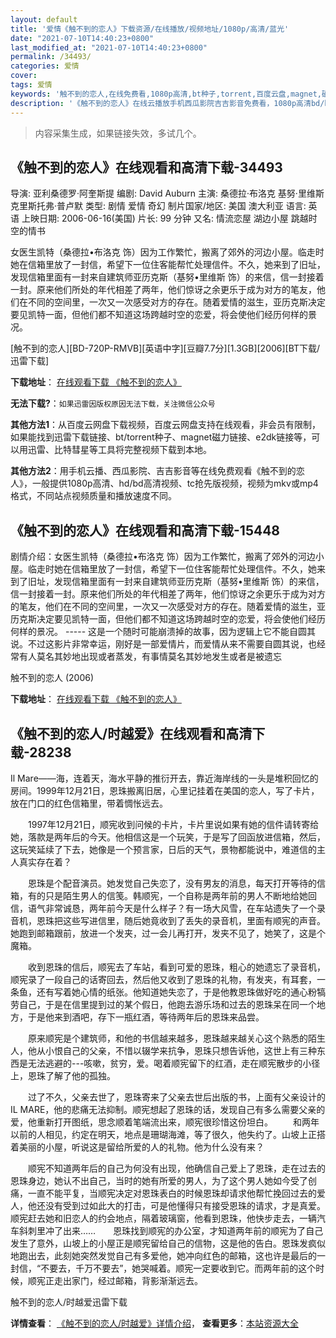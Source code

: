 ```yaml
---
layout: default
title: '爱情《触不到的恋人》下载资源/在线播放/视频地址/1080p/高清/蓝光'
date: "2021-07-10T14:40:23+0800"
last_modified_at: "2021-07-10T14:40:23+0800"
permalink: /34493/
categories: 爱情
cover:
tags: 爱情
keywords: '触不到的恋人,在线免费看,1080p高清,bt种子,torrent,百度云盘,magnet,磁力链,迅雷下载资源'
description: '《触不到的恋人》在线云播放手机西瓜影院吉吉影音免费看，1080p高清bd/hd未删减完整版和tc抢先枪版，mkv/mp4格式，附带bt/torrent种子、magnet/磁力链、百度云盘、网盘资源迅雷下载链接'
---
```


>内容采集生成，如果链接失效，多试几个。


## 《触不到的恋人》在线观看和高清下载-34493

导演: 亚利桑德罗·阿奎斯提 编剧: David Auburn 主演: 桑德拉·布洛克 基努·里维斯 克里斯托弗·普卢默 类型: 剧情 爱情 奇幻 制片国家/地区: 美国 澳大利亚 语言: 英语 上映日期: 2006-06-16(美国) 片长: 99 分钟 又名: 情流恋屋 湖边小屋 跳越时空的情书

女医生凯特（桑德拉•布洛克 饰）因为工作繁忙，搬离了郊外的河边小屋。临走时她在信箱里放了一封信，希望下一位住客能帮忙处理信件。不久，她来到了旧址，发现信箱里面有一封来自建筑师亚历克斯（基努•里维斯 饰）的来信，信一封接着一封。原来他们所处的年代相差了两年，他们惊讶之余更乐于成为对方的笔友，他们在不同的空间里，一次又一次感受对方的存在。随着爱情的滋生，亚历克斯决定要见凯特一面，但他们都不知道这场跨越时空的恋爱，将会使他们经历何样的景况。


[触不到的恋人][BD-720P-RMVB][英语中字][豆瓣7.7分][1.3GB][2006][BT下载/迅雷下载]

**下载地址**： [在线观看下载 《触不到的恋人》](https://www.btdx8.com/torrent/the_lake_house_2006.html) 


**无法下载?**：`如果迅雷因版权原因无法下载，关注微信公众号 `

**其他方法1**：从百度云网盘下载视频，百度云网盘支持在线观看，非会员有限制，如果能找到迅雷下载链接、bt/torrent种子、magnet磁力链接、e2dk链接等，可以用迅雷、比特彗星等工具将完整视频下载到本地。

**其他方法2**：用手机云播、西瓜影院、吉吉影音等在线免费观看《触不到的恋人》，一般提供1080p高清、hd/bd高清视频、tc抢先版视频，视频为mkv或mp4格式，不同站点视频质量和播放速度不同。


## 《触不到的恋人》在线观看和高清下载-15448

剧情介绍：女医生凯特（桑德拉•布洛克 饰）因为工作繁忙，搬离了郊外的河边小屋。临走时她在信箱里放了一封信，希望下一位住客能帮忙处理信件。不久，她来到了旧址，发现信箱里面有一封来自建筑师亚历克斯（基努•里维斯 饰）的来信，信一封接着一封。原来他们所处的年代相差了两年，他们惊讶之余更乐于成为对方的笔友，他们在不同的空间里，一次又一次感受对方的存在。随着爱情的滋生，亚历克斯决定要见凯特一面，但他们都不知道这场跨越时空的恋爱，将会使他们经历何样的景况。 ----- 这是一个随时可能崩溃掉的故事，因为逻辑上它不能自圆其说。不过这影片非常幸运，刚好是一部爱情片，而爱情从来不需要自圆其说，也经常有人莫名其妙地出现或者蒸发，有事情莫名其妙地发生或者是被遗忘


触不到的恋人 (2006)

**下载地址**： [在线观看下载 《触不到的恋人》](https://www.btbtdy.me/btdy/dy4602.html) 


## 《触不到的恋人/时越爱》在线观看和高清下载-28238

Il Mare——海，连着天，海水平静的推衍开去，靠近海岸线的一头是堆积回忆的房间。1999年12月21日，恩珠搬离旧居，心里记挂着在美国的恋人，写了卡片，放在门口的红色信箱里，带着惆怅远去。</p>　　1997年12月21日，顺宪收到问候的卡片，卡片里说如果有她的信件请转寄给她，落款是两年后的今天。他相信这是一个玩笑，于是写了回函放进信箱，然后，这玩笑延续了下去，她像是一个预言家，日后的天气，景物都能说中，难道信的主人真实存在着？</p>　　恩珠是个配音演员。她发觉自己失恋了，没有男友的消息，每天打开等待的信箱，有的只是陌生男人的信笺。韩顺宪，一个自称是两年前的男人不断地给她回信，语气非常诚恳，两年前今天是什么样子？有一场大风雪，在车站遗失了一个录音机，恩珠把这些写进信里，随后她竟收到了丢失的录音机，里面有顺宪的声音。她跑到邮箱跟前，放进一个发夹，过一会儿再打开，发夹不见了，她笑了，这是个魔箱。</p>　　收到恩珠的信后，顺宪去了车站，看到可爱的恩珠，粗心的她遗忘了录音机，顺宪录了一段自己的话寄回去，然后他又收到了恩珠的礼物，有发夹，有耳套，一条鱼，还有写着她心情的纸张。他知道她失恋了，于是他教恩珠做好吃的通心粉犒劳自己，于是在信里提到过的某个假日，他跑去游乐场和过去的恩珠呆在同一个地方，于是他来到酒吧，存下一瓶红酒，等待两年后的恩珠来品尝。</p>　　原来顺宪是个建筑师，和他的书信越来越多，恩珠越来越关心这个熟悉的陌生人，他从小恨自己的父亲，不惜以辍学来抗争，恩珠只想告诉他，这世上有三种东西是无法逃避的---咳嗽，贫穷，爱。喝着顺宪留下的红酒，走在顺宪散步的小径上，恩珠了解了他的孤独。</p>　　过了不久，父亲去世了，恩珠寄来了父亲去世后出版的书，上面有父亲设计的IL MARE，他的悲痛无法抑制。顺宪想起了恩珠的话，发现自己有多么需要父亲的爱，他重新打开图纸，思念顺着笔端流出来，顺宪很珍惜这份坦白。 　　和两年以前的人相见，约定在明天，地点是珊瑚海滩，等了很久，他失约了。山坡上正搭着美丽的小屋，听说这是留给所爱的人的礼物。他为什么没有来？</p>　　顺宪不知道两年后的自己为何没有出现，他确信自己爱上了恩珠，走在过去的恩珠身边，她认不出自己，当时的她有所爱的男人，为了这个男人她如今受了创痛，一直不能平复，当顺宪决定对恩珠表白的时候恩珠却请求他帮忙挽回过去的爱人，他还没有受到过如此大的打击，可是他懂得只有接受恩珠的请求，才是真爱。顺宪赶去她和旧恋人的约会地点，隔着玻璃窗，他看到恩珠，他快步走去，一辆汽车斜刺里冲了出来……　　恩珠找到顺宪的办公室，才知道两年前的顺宪为了自己发生了意外，山坡上的小屋正是顺宪留给自己的信物，这是他的告白。恩珠发疯似地跑出去，此刻她突然发觉自己有多爱他，她冲向红色的邮箱，这也许是最后的一封信，&ldquo;不要去，千万不要去&rdquo;，她哭喊着。顺宪一定要收到它。而两年前的这个时候，顺宪正走出家门，经过邮箱，背影渐渐远去。</p>


触不到的恋人/时越爱迅雷下载

**详情查看**： [《触不到的恋人/时越爱》详情介绍](/movie/28238/)， **查看更多**：[本站资源大全](/movie/t/all/)


